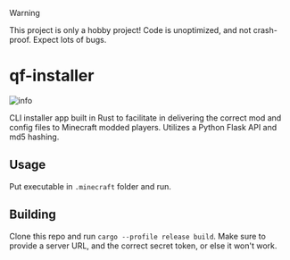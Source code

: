 > [!WARNING]
> This project is only a hobby project! Code is unoptimized, and not crash-proof. Expect lots of bugs.

# qf-installer
![info](https://media1.giphy.com/media/v1.Y2lkPTc5MGI3NjExa2JjbmZzN3FtNDJqcWJ4ZndheW5tNWxmeGQwaHJ0YmNvN2tpOG0yaCZlcD12MV9pbnRlcm5hbF9naWZfYnlfaWQmY3Q9Zw/0RrrWdWS9AFyu1irjQ/giphy.gif)

CLI installer app built in Rust to facilitate in delivering the correct mod and config files to Minecraft modded players. Utilizes a Python Flask API and md5 hashing. 

## Usage
Put executable in `.minecraft` folder and run. 

## Building
Clone this repo and run `cargo --profile release build`. Make sure to provide a server URL, and the correct secret token, or else it won't work.
